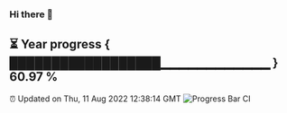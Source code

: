 ### Hi there 👋
⏳ Year progress { ██████████████████▁▁▁▁▁▁▁▁▁▁▁▁ } 60.97 %
---
⏰ Updated on Thu, 11 Aug 2022 12:38:14 GMT
![Progress Bar CI](https://github.com/liununu/liununu/workflows/Progress%20Bar%20CI/badge.svg)
